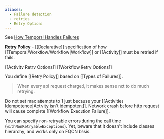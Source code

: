 ```yaml
---
aliases:
  - Failure detection
  - retries
  - Retry Options
---
```

See [How Temporal Handles Failures](https://docs.temporal.io/encyclopedia/event-history/event-history-dotnet#How-History-Replay-Provides-Durable-Execution)

**Retry Policy** - [[Declarative]] specification of how [[Temporal/Workflow/Workflow|Workflow]] or [[Activity]] must be retried if fails.

[[Activity Retry Options]]
[[Workflow Retry Options]]

You define [[Retry Policy]] based on [[Types of Failures]].

> When every api request charged, it makes sense not to do much retrying.

Do not set max attempts to 1 just because your [[Activities Idempotence|Activity isn't idempotent]]. Network crash before http request will cause complete [[Workflow Execution Failure]].

You can specify non-retryable errors during the call time (`withNonRetryableExceptions`). Yet, beware that it doesn't include classes hierarchy, and works only on FQCN basis. 
